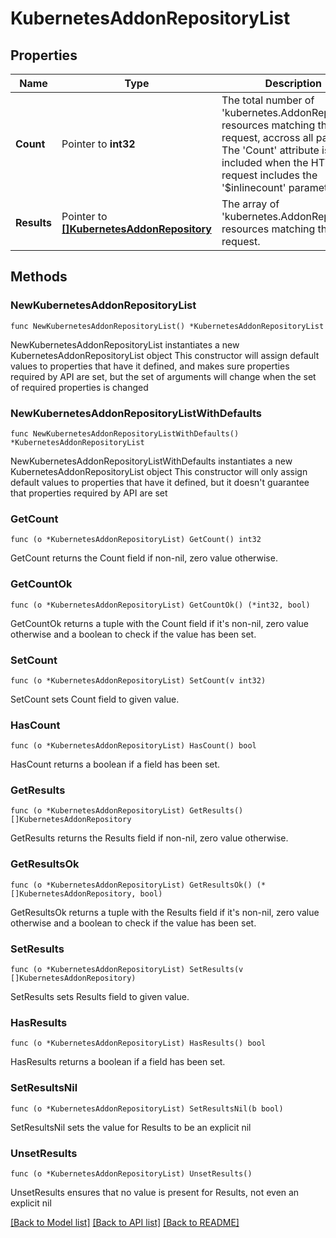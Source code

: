 # KubernetesAddonRepositoryList

## Properties

Name | Type | Description | Notes
------------ | ------------- | ------------- | -------------
**Count** | Pointer to **int32** | The total number of &#39;kubernetes.AddonRepository&#39; resources matching the request, accross all pages. The &#39;Count&#39; attribute is included when the HTTP GET request includes the &#39;$inlinecount&#39; parameter. | [optional] 
**Results** | Pointer to [**[]KubernetesAddonRepository**](KubernetesAddonRepository.md) | The array of &#39;kubernetes.AddonRepository&#39; resources matching the request. | [optional] 

## Methods

### NewKubernetesAddonRepositoryList

`func NewKubernetesAddonRepositoryList() *KubernetesAddonRepositoryList`

NewKubernetesAddonRepositoryList instantiates a new KubernetesAddonRepositoryList object
This constructor will assign default values to properties that have it defined,
and makes sure properties required by API are set, but the set of arguments
will change when the set of required properties is changed

### NewKubernetesAddonRepositoryListWithDefaults

`func NewKubernetesAddonRepositoryListWithDefaults() *KubernetesAddonRepositoryList`

NewKubernetesAddonRepositoryListWithDefaults instantiates a new KubernetesAddonRepositoryList object
This constructor will only assign default values to properties that have it defined,
but it doesn't guarantee that properties required by API are set

### GetCount

`func (o *KubernetesAddonRepositoryList) GetCount() int32`

GetCount returns the Count field if non-nil, zero value otherwise.

### GetCountOk

`func (o *KubernetesAddonRepositoryList) GetCountOk() (*int32, bool)`

GetCountOk returns a tuple with the Count field if it's non-nil, zero value otherwise
and a boolean to check if the value has been set.

### SetCount

`func (o *KubernetesAddonRepositoryList) SetCount(v int32)`

SetCount sets Count field to given value.

### HasCount

`func (o *KubernetesAddonRepositoryList) HasCount() bool`

HasCount returns a boolean if a field has been set.

### GetResults

`func (o *KubernetesAddonRepositoryList) GetResults() []KubernetesAddonRepository`

GetResults returns the Results field if non-nil, zero value otherwise.

### GetResultsOk

`func (o *KubernetesAddonRepositoryList) GetResultsOk() (*[]KubernetesAddonRepository, bool)`

GetResultsOk returns a tuple with the Results field if it's non-nil, zero value otherwise
and a boolean to check if the value has been set.

### SetResults

`func (o *KubernetesAddonRepositoryList) SetResults(v []KubernetesAddonRepository)`

SetResults sets Results field to given value.

### HasResults

`func (o *KubernetesAddonRepositoryList) HasResults() bool`

HasResults returns a boolean if a field has been set.

### SetResultsNil

`func (o *KubernetesAddonRepositoryList) SetResultsNil(b bool)`

 SetResultsNil sets the value for Results to be an explicit nil

### UnsetResults
`func (o *KubernetesAddonRepositoryList) UnsetResults()`

UnsetResults ensures that no value is present for Results, not even an explicit nil

[[Back to Model list]](../README.md#documentation-for-models) [[Back to API list]](../README.md#documentation-for-api-endpoints) [[Back to README]](../README.md)


